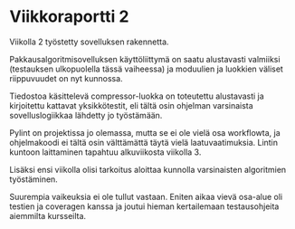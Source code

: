 # Viikkoraportti 2

Viikolla 2 työstetty sovelluksen rakennetta.

Pakkausalgoritmisovelluksen käyttöliittymä on saatu alustavasti valmiiksi (testauksen ulkopuolella tässä vaiheessa)
ja moduulien ja luokkien väliset riippuvuudet on nyt kunnossa. 

Tiedostoa käsittelevä compressor-luokka on toteutettu alustavasti ja kirjoitettu
kattavat yksikkötestit, eli tältä osin ohjelman varsinaista sovelluslogiikkaa lähdetty jo työstämään.

Pylint on projektissa jo olemassa, mutta se ei ole vielä osa workflowta,
ja ohjelmakoodi ei tältä osin välttämättä täytä vielä laatuvaatimuksia. 
Lintin kuntoon laittaminen tapahtuu alkuviikosta viikolla 3.

Lisäksi ensi viikolla olisi tarkoitus aloittaa kunnolla varsinaisten algoritmien työstäminen.

Suurempia vaikeuksia ei ole tullut vastaan. Eniten aikaa vievä osa-alue oli testien ja coveragen kanssa
ja joutui hieman kertailemaan testausohjeita aiemmilta kursseilta.